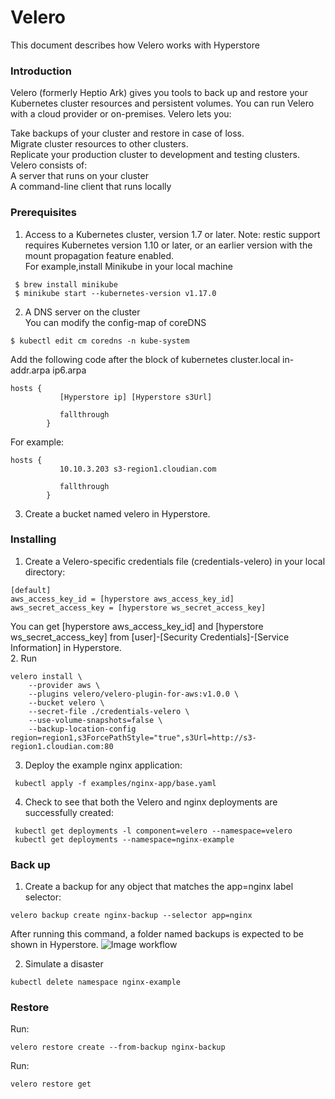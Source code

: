 # Velero
This document describes how Velero works with Hyperstore
### Introduction
Velero (formerly Heptio Ark) gives you tools to back up and restore your Kubernetes cluster resources and persistent volumes. You can run Velero with a cloud provider or on-premises. Velero lets you:<br>

Take backups of your cluster and restore in case of loss.<br>
Migrate cluster resources to other clusters.<br>
Replicate your production cluster to development and testing clusters.<br>
Velero consists of:<br>
A server that runs on your cluster<br>
A command-line client that runs locally<br>
### Prerequisites
1. Access to a Kubernetes cluster, version 1.7 or later. Note: restic support requires Kubernetes version 1.10 or later, or an earlier version with the mount propagation feature enabled.<br>
For example,install Minikube in your local machine
```
 $ brew install minikube
 $ minikube start --kubernetes-version v1.17.0
```
2. A DNS server on the cluster <br>
You can modify the config-map of coreDNS
```
$ kubectl edit cm coredns -n kube-system 
```
Add the following code after the block of kubernetes cluster.local in-addr.arpa ip6.arpa
```
hosts {
           [Hyperstore ip] [Hyperstore s3Url]

           fallthrough
        }
```
For example:
```
hosts {
           10.10.3.203 s3-region1.cloudian.com

           fallthrough
        }
 ```
3. Create a bucket named velero in Hyperstore.

### Installing
1. Create a Velero-specific credentials file (credentials-velero) in your local directory:
```
[default]
aws_access_key_id = [hyperstore aws_access_key_id]
aws_secret_access_key = [hyperstore ws_secret_access_key]
```
You can get [hyperstore aws_access_key_id] and [hyperstore ws_secret_access_key] from [user]-[Security Credentials]-[Service Information] in Hyperstore.<br>
2. Run
```
velero install \
    --provider aws \
    --plugins velero/velero-plugin-for-aws:v1.0.0 \
    --bucket velero \
    --secret-file ./credentials-velero \
    --use-volume-snapshots=false \
    --backup-location-config region=region1,s3ForcePathStyle="true",s3Url=http://s3-region1.cloudian.com:80
```

3. Deploy the example nginx application:
``` 
 kubectl apply -f examples/nginx-app/base.yaml
```
4. Check to see that both the Velero and nginx deployments are successfully created:
``` 
 kubectl get deployments -l component=velero --namespace=velero
 kubectl get deployments --namespace=nginx-example
```
### Back up
1. Create a backup for any object that matches the app=nginx label selector:
``` 
velero backup create nginx-backup --selector app=nginx
``` 
After running this command, a folder named backups is expected to be shown in Hyperstore.
![Image workflow](https://github.com/cloudian/hyperview/blob/hyu-cloudian-newTech/Bucket_status_for_daimler/exporter_prometheus_grafana.png)

2. Simulate a disaster
``` 
kubectl delete namespace nginx-example
``` 
### Restore
Run:
```
velero restore create --from-backup nginx-backup
```
Run:
```
velero restore get
```

